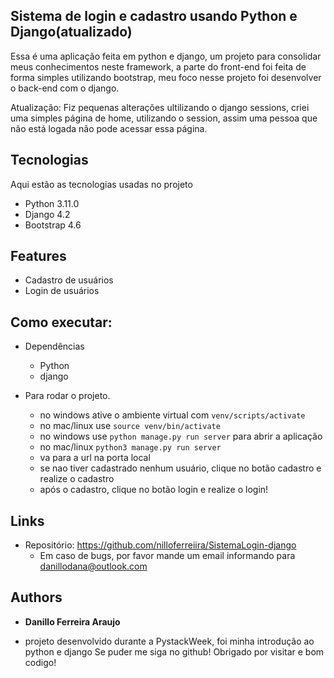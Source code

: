 ## Sistema de login e cadastro usando Python e Django(atualizado)

Essa é uma aplicação feita em python e django, um projeto para consolidar meus conhecimentos neste framework, a parte do front-end foi feita de forma simples utilizando bootstrap, meu foco nesse projeto foi desenvolver o back-end com o django.

Atualização: Fiz pequenas alterações ultilizando o django sessions, criei uma simples página de home, utilizando o session, assim uma pessoa que não está logada não pode acessar essa página.

## Tecnologias 

Aqui estão as tecnologias usadas no projeto

* Python  3.11.0
* Django  4.2
* Bootstrap 4.6

## Features

 - Cadastro de usuários
 - Login de usuários

## Como executar:

* Dependências
  - Python  
  - django
  
* Para rodar o projeto.
  - no windows ative o ambiente virtual com `venv/scripts/activate`
  - no mac/linux use `source venv/bin/activate`
  - no windows use `python manage.py run server` para abrir a aplicação
  - no mac/linux `python3 manage.py run server`
  - va para a url na porta local
  - se nao tiver cadastrado nenhum usuário, clique no botão cadastro e realize o cadastro
  - após o cadastro, clique no botão login e realize o login!


## Links
  - Repositório: https://github.com/nilloferreiira/SistemaLogin-django
    - Em caso de bugs, por favor mande um email informando para danillodana@outlook.com

  ## Authors

  * **Danillo Ferreira Araujo** 
  - projeto desenvolvido durante a PystackWeek, foi minha introdução ao python e django
  Se puder me siga no github!
  Obrigado por visitar e bom codigo!
